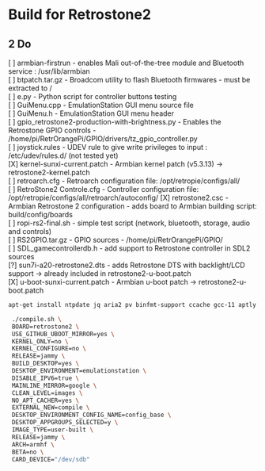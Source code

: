 # Build for Retrostone2

## 2 Do
[ ] armbian-firstrun - enables Mali out-of-the-tree module and Bluetooth service : /usr/lib/armbian  
[ ] btpatch.tar.gz - Broadcom utility to flash Bluetooth firmwares - must be extracted to /  
[ ] e.py - Python script for controller buttons testing  
[ ] GuiMenu.cpp - EmulationStation GUI menu source file  
[ ] GuiMenu.h - EmulationStation GUI menu header  
[ ] gpio_retrostone2-production-with-brightness.py - Enables the Retrostone GPIO controls - /home/pi/RetrOrangePi/GPIO/drivers/tz_gpio_controller.py  
[ ] joystick.rules - UDEV rule to give write privileges to input : /etc/udev/rules.d/ (not tested yet)  
[X] kernel-sunxi-current.patch - Armbian kernel patch (v5.3.13) -> retrostone2-kernel.patch   
[ ] retroarch.cfg - Retroarch configuration file: /opt/retropie/configs/all/  
[ ] RetroStone2 Controle.cfg - Controller configuration file: /opt/retropie/configs/all/retroarch/autoconfig/
[X] retrostone2.csc - Armbian Retrostone 2 configuration - adds board to Armbian building script: build/config/boards   
[ ] ropi-rs2-final.sh - simple test script (network, bluetooth, storage, audio and controls)  
[ ] RS2GPIO.tar.gz - GPIO sources - /home/pi/RetrOrangePi/GPIO/  
[ ] SDL_gamecontrollerdb.h - add support to Retrostone controller in SDL2 sources  
[?] sun7i-a20-retrostone2.dts - adds Retrostone DTS with backlight/LCD support -> already included in retrostone2-u-boot.patch  
[X] u-boot-sunxi-current.patch - Armbian u-boot patch -> retrostone2-u-boot.patch  

```bash
apt-get install ntpdate jq aria2 pv binfmt-support ccache gcc-11 aptly bison build-essential debian-archive-keyring debian-keyring device-tree-compiler dwarves flex gcc-arm-linux-gnueabi gcc-aarch64-linux-gnu libbison-dev libc6-dev-armhf-cross libcrypto++-dev libelf-dev libfdt-dev libfile-fcntllock-perl libfl-dev liblz4-tool libncurses-dev libpython2.7-dev libssl-dev libusb-1.0-0-dev patchutils pixz pkg-config python3-distutils qemu-user-static swig u-boot-tools uuid-dev zlib1g-dev lib32ncurses-dev lib32stdc++6 libc6-i386 python2 apt-cacher-ng
```


```bash
 ./compile.sh \
 BOARD=retrostone2 \
 USE_GITHUB_UBOOT_MIRROR=yes \
 KERNEL_ONLY=no \
 KERNEL_CONFIGURE=no \
 RELEASE=jammy \
 BUILD_DESKTOP=yes \
 DESKTOP_ENVIRONMENT=emulationstation \
 DISABLE_IPV6=true \
 MAINLINE_MIRROR=google \
 CLEAN_LEVEL=images \
 NO_APT_CACHER=yes \
 EXTERNAL_NEW=compile \
 DESKTOP_ENVIRONMENT_CONFIG_NAME=config_base \
 DESKTOP_APPGROUPS_SELECTED=y \
 IMAGE_TYPE=user-built \
 RELEASE=jammy \
 ARCH=armhf \
 BETA=no \
 CARD_DEVICE="/dev/sdb"
```


